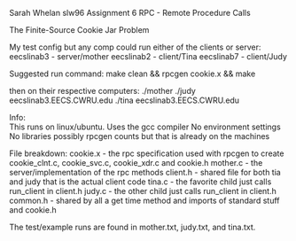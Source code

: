 Sarah Whelan
slw96
Assignment 6
RPC - Remote Procedure Calls

The Finite-Source Cookie Jar Problem

My test config but any comp could run either of the clients or server:
eecslinab3 - server/mother
eecslinab2 - client/Tina
eecslinab7 - client/Judy

Suggested run command: 
make clean && rpcgen cookie.x && make

then on their respective computers: 
./mother
./judy eecslinab3.EECS.CWRU.edu
./tina eecslinab3.EECS.CWRU.edu

Info:    
This runs on linux/ubuntu.
Uses the gcc compiler
No environment settings
No libraries possibly rpcgen counts but that is already on the machines

File breakdown:
cookie.x - the rpc specification used with rpcgen to create cookie_clnt.c, cookie_svc.c, cookie_xdr.c and cookie.h
mother.c - the server/implementation of the rpc methods
client.h - shared file for both tia and judy that is the actual client code
tina.c - the favorite child just calls run_client in client.h
judy.c - the other child just calls run_client in client.h
common.h - shared by all a get time method and imports of standard stuff and cookie.h

The test/example runs are found in mother.txt, judy.txt, and tina.txt.